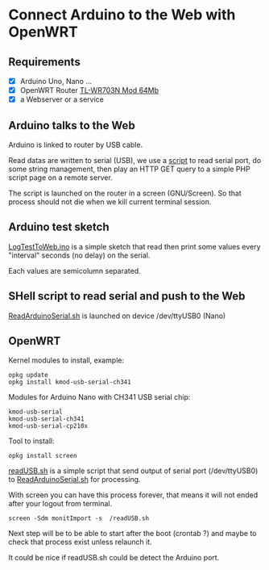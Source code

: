 # Connect Arduino to the Web with OpenWRT

## Requirements

- [x] Arduino Uno, Nano ...
- [x] OpenWRT Router [TL-WR703N Mod 64Mb](http://www.ebay.com/itm/181078954797)
- [x] a Webserver or a service

## Arduino talks to the Web

Arduino is linked to router by USB cable.

Read datas are written to serial (USB),
we use a [script](https://github.com/Jodaille/LyceeDesAndaines/blob/master/ArduinoToLinux/ReadArduinoSerial.sh) to read serial
port, do some string management, then play an HTTP GET query to a simple PHP script page on a remote server.

The script is launched on the router in a screen (GNU/Screen). So that process should not die when we kill current terminal session.

## Arduino test sketch

[LogTestToWeb.ino](https://github.com/Jodaille/LyceeDesAndaines/blob/master/ArduinoToLinux/LogTestToWeb/LogTestToWeb.ino) is a simple sketch that read then print some values every "interval" seconds (no delay) on the serial.

Each values are semicolumn separated.

## SHell script to read serial and push to the Web

[ReadArduinoSerial.sh](https://github.com/Jodaille/LyceeDesAndaines/blob/master/ArduinoToLinux/ReadArduinoSerial.sh) is launched on device /dev/ttyUSB0 (Nano)

## OpenWRT

Kernel modules to install, example:

    opkg update
    opkg install kmod-usb-serial-ch341

Modules for Arduino Nano with CH341 USB serial chip:

    kmod-usb-serial
    kmod-usb-serial-ch341
    kmod-usb-serial-cp210x

Tool to install:

    opkg install screen


[readUSB.sh](https://github.com/Jodaille/LyceeDesAndaines/blob/master/ArduinoToLinux/readUSB.sh) is a simple script that send output of serial port (/dev/ttyUSB0) to [ReadArduinoSerial.sh](https://github.com/Jodaille/LyceeDesAndaines/blob/master/ArduinoToLinux/ReadArduinoSerial.sh) for processing.


With screen you can have this process forever, that means it will not ended after your logout from terminal.

    screen -Sdm monitImport -s  /readUSB.sh


Next step will be to be able to start after the boot (crontab ?) and maybe to check that process exist unless relaunch it.

It could be nice if readUSB.sh could be detect the Arduino port.
